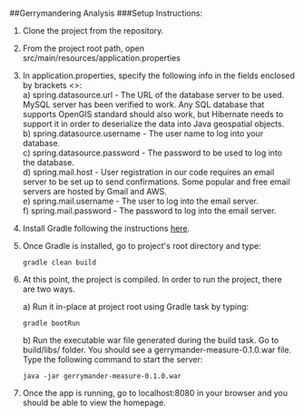 ##Gerrymandering Analysis 
###Setup Instructions: 
1. Clone the project from the repository. 
2. From the project root path, open src/main/resources/application.properties
3. In application.properties, specify the following info in the fields enclosed by brackets <>:  
a) spring.datasource.url - The URL of the database server to be used. MySQL server has been verified to work. Any SQL
database that supports OpenGIS standard should also work, but Hibernate needs to support it in order to deserialize the
data into Java geospatial objects.  
b) spring.datasource.username - The user name to log into your database.  
c) spring.datasource.password - The password to be used to log into the database.  
d) spring.mail.host - User registration in our code requires an email server to be set up to send confirmations. Some
popular and free email servers are hosted by Gmail and AWS.  
e) spring.mail.username - The user to log into the email server.  
f) spring.mail.password - The password to log into the email server.  
4. Install Gradle following the instructions [here](https://gradle.org/install/).
5. Once Gradle is installed, go to project's root directory and type:  
   ```shell
   gradle clean build
   ```
6. At this point, the project is compiled. In order to run the project, there are two ways.  

   a) Run it in-place at project root using Gradle task by typing:
   ```shell
   gradle bootRun
   ```
   
   b) Run the executable war file generated during the build task. Go to build/libs/ folder. You should see a
   gerrymander-measure-0.1.0.war file. Type the following command to start the server:
   ```shell
   java -jar gerrymander-measure-0.1.0.war
   ```
7. Once the app is running, go to localhost:8080 in your browser and you should be able to view the homepage.  
